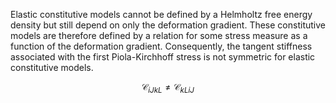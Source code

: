 Elastic constitutive models cannot be defined by a Helmholtz free energy density but still depend on only the deformation gradient.
These constitutive models are therefore defined by a relation for some stress measure as a function of the deformation gradient.
Consequently, the tangent stiffness associated with the first Piola-Kirchhoff stress is not symmetric for elastic constitutive models.

```math
\mathcal{C}_{iJkL} \neq \mathcal{C}_{kLiJ}
```
